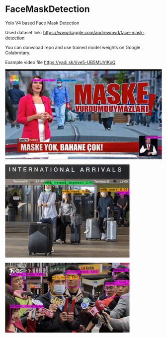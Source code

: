 # FaceMaskDetection

Yolo V4 based Face Mask Detection

Used dataset link:
https://www.kaggle.com/andrewmvd/face-mask-detection

You can donwload repo and use trained model weights on Google Colabrotary.

Example video file 
https://yadi.sk/i/ve5-UB5MUh1KxQ

![Test Image](/examples/test_1.jpg)

![Test Image](/examples/maksssksksss634_pr.jpg)

![Test Image](/examples/maksssksksss792_pr.jpg)

